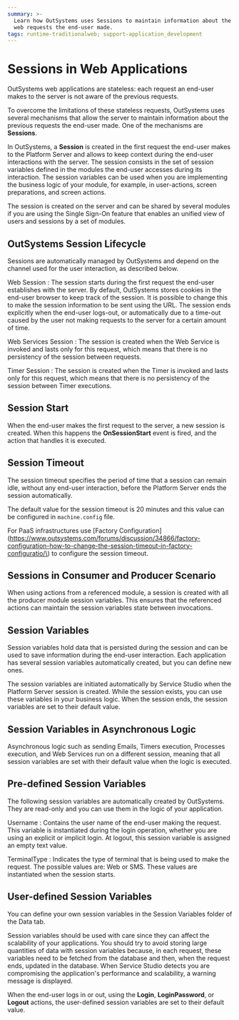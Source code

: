 ```yaml
---
summary: >-
  Learn how OutSystems uses Sessions to maintain information about the previous
  web requests the end-user made.
tags: runtime-traditionalweb; support-application_development
---
```


# Sessions in Web Applications

OutSystems web applications are stateless: each request an end-user makes to the server is not aware of the previous requests.

To overcome the limitations of these stateless requests, OutSystems uses several mechanisms that allow the server to maintain information about the previous requests the end-user made. One of the mechanisms are **Sessions**.

In OutSystems, a **Session** is created in the first request the end-user makes to the Platform Server and allows to keep context during the end-user interactions with the server. The session consists in the set of session variables defined in the modules the end-user accesses during its interaction. The session variables can be used when you are implementing the business logic of your module, for example, in user-actions, screen preparations, and screen actions.

The session is created on the server and can be shared by several modules if you are using the Single Sign-On feature that enables an unified view of users and sessions by a set of modules.

## OutSystems Session Lifecycle

Sessions are automatically managed by OutSystems and depend on the channel used for the user interaction, as described below.

Web Session : The session starts during the first request the end-user establishes with the server. By default, OutSystems stores cookies in the end-user browser to keep track of the session. It is possible to change this to make the session information to be sent using the URL. The session ends explicitly when the end-user logs-out, or automatically due to a time-out caused by the user not making requests to the server for a certain amount of time.

Web Services Session : The session is created when the Web Service is invoked and lasts only for this request, which means that there is no persistency of the session between requests.

Timer Session : The session is created when the Timer is invoked and lasts only for this request, which means that there is no persistency of the session between Timer executions.

## Session Start

When the end-user makes the first request to the server, a new session is created. When this happens the **OnSessionStart** event is fired, and the action that handles it is executed.

## Session Timeout

The session timeout specifies the period of time that a session can remain idle, without any end-user interaction, before the Platform Server ends the session automatically.

The default value for the session timeout is 20 minutes and this value can be configured in `machine.config` file.

 For PaaS infrastructures use \[Factory Configuration\]\(https://www.outsystems.com/forums/discussion/34866/factory-configuration-how-to-change-the-session-timeout-in-factory-configuratio/\) to configure the session timeout.

## Sessions in Consumer and Producer Scenario

When using actions from a referenced module, a session is created with all the producer module session variables. This ensures that the referenced actions can maintain the session variables state between invocations.

## Session Variables

Session variables hold data that is persisted during the session and can be used to save information during the end-user interaction. Each application has several session variables automatically created, but you can define new ones.

The session variables are initiated automatically by Service Studio when the Platform Server session is created. While the session exists, you can use these variables in your business logic. When the session ends, the session variables are set to their default value.

## Session Variables in Asynchronous Logic

Asynchronous logic such as sending Emails, Timers execution, Processes execution, and Web Services run on a different session, meaning that all session variables are set with their default value when the logic is executed.

## Pre-defined Session Variables

The following session variables are automatically created by OutSystems. They are read-only and you can use them in the logic of your application.

Username : Contains the user name of the end-user making the request. This variable is instantiated during the login operation, whether you are using an explicit or implicit login. At logout, this session variable is assigned an empty text value.

TerminalType : Indicates the type of terminal that is being used to make the request. The possible values are: Web or SMS. These values are instantiated when the session starts.

## User-defined Session Variables

You can define your own session variables in the Session Variables folder of the Data tab.

Session variables should be used with care since they can affect the scalability of your applications. You should try to avoid storing large quantities of data with session variables because, in each request, these variables need to be fetched from the database and then, when the request ends, updated in the database. When Service Studio detects you are compromising the application's performance and scalability, a warning message is displayed.

When the end-user logs in or out, using the **Login**, **LoginPassword**, or **Logout** actions, the user-defined session variables are set to their default value.

